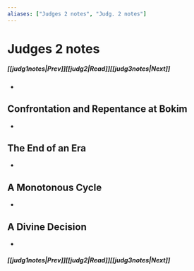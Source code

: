 ```yaml
---
aliases: ["Judges 2 notes", "Judg. 2 notes"]
---
```

# Judges 2 notes
##### <span class=arrow-left></span>[[judg1notes|Prev]]<span class=navigation-separator></span>[[judg2|Read]]<span class=navigation-separator></span>[[judg3notes|Next]]<span class=arrow-right></span>
- 
## Confrontation and Repentance at Bokim
- 
## The End of an Era
- 
## A Monotonous Cycle
- 
## A Divine Decision
- 
##### <span class=arrow-left></span>[[judg1notes|Prev]]<span class=navigation-separator></span>[[judg2|Read]]<span class=navigation-separator></span>[[judg3notes|Next]]<span class=arrow-right></span>